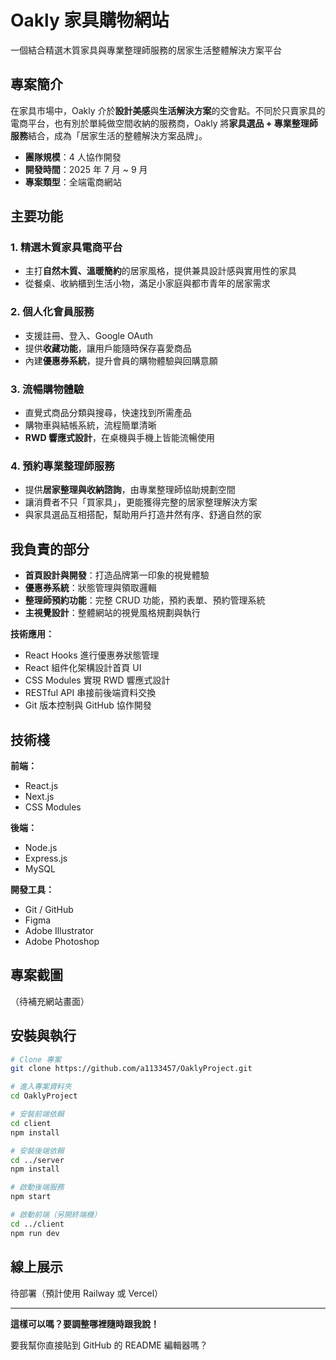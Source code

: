 # Oakly 家具購物網站

一個結合精選木質家具與專業整理師服務的居家生活整體解決方案平台

## 專案簡介

在家具市場中，Oakly 介於**設計美感**與**生活解決方案**的交會點。不同於只賣家具的電商平台，也有別於單純做空間收納的服務商，Oakly 將**家具選品 + 專業整理師服務**結合，成為「居家生活的整體解決方案品牌」。

- **團隊規模**：4 人協作開發
- **開發時間**：2025 年 7 月  ~ 9 月
- **專案類型**：全端電商網站

## 主要功能

### 1. 精選木質家具電商平台
- 主打**自然木質、溫暖簡約**的居家風格，提供兼具設計感與實用性的家具
- 從餐桌、收納櫃到生活小物，滿足小家庭與都市青年的居家需求

### 2. 個人化會員服務
- 支援註冊、登入、Google OAuth
- 提供**收藏功能**，讓用戶能隨時保存喜愛商品
- 內建**優惠券系統**，提升會員的購物體驗與回購意願

### 3. 流暢購物體驗
- 直覺式商品分類與搜尋，快速找到所需產品
- 購物車與結帳系統，流程簡單清晰
- **RWD 響應式設計**，在桌機與手機上皆能流暢使用

### 4. 預約專業整理師服務
- 提供**居家整理與收納諮詢**，由專業整理師協助規劃空間
- 讓消費者不只「買家具」，更能獲得完整的居家整理解決方案
- 與家具選品互相搭配，幫助用戶打造井然有序、舒適自然的家

## 我負責的部分

- **首頁設計與開發**：打造品牌第一印象的視覺體驗
- **優惠券系統**：狀態管理與領取邏輯
- **整理師預約功能**：完整 CRUD 功能，預約表單、預約管理系統
- **主視覺設計**：整體網站的視覺風格規劃與執行

**技術應用：**
- React Hooks 進行優惠券狀態管理
- React 組件化架構設計首頁 UI
- CSS Modules 實現 RWD 響應式設計
- RESTful API 串接前後端資料交換
- Git 版本控制與 GitHub 協作開發

## 技術棧

**前端：**
- React.js
- Next.js
- CSS Modules

**後端：**
- Node.js
- Express.js
- MySQL

**開發工具：**
- Git / GitHub
- Figma
- Adobe Illustrator
- Adobe Photoshop

## 專案截圖

（待補充網站畫面）

## 安裝與執行

```bash
# Clone 專案
git clone https://github.com/a1133457/OaklyProject.git

# 進入專案資料夾
cd OaklyProject

# 安裝前端依賴
cd client
npm install

# 安裝後端依賴
cd ../server
npm install

# 啟動後端服務
npm start

# 啟動前端（另開終端機）
cd ../client
npm run dev
```

## 線上展示

待部署（預計使用 Railway 或 Vercel）


---

**這樣可以嗎？要調整哪裡隨時跟我說！**

要我幫你直接貼到 GitHub 的 README 編輯器嗎？
